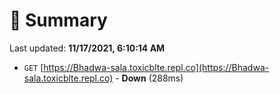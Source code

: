 # 📖 Summary
Last updated: **11/17/2021, 6:10:14 AM**

- `GET` [https://Bhadwa-sala.toxicblte.repl.co](https://Bhadwa-sala.toxicblte.repl.co) - **Down** (288ms)
